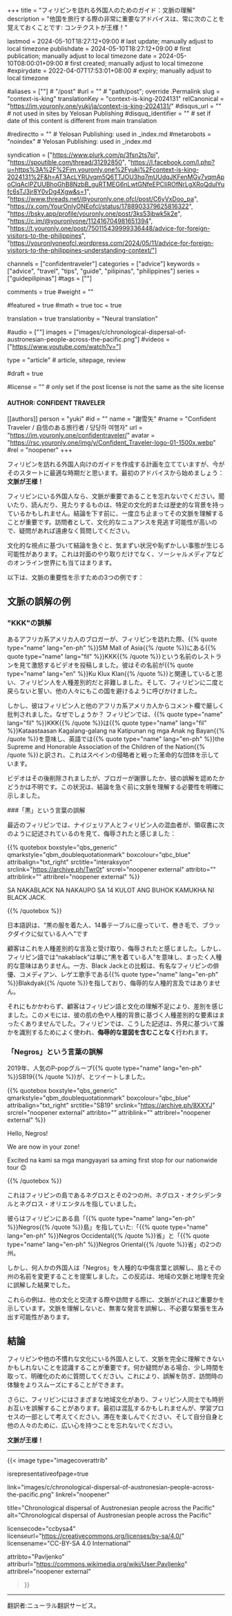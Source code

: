 +++
title = "フィリピンを訪れる外国人のためのガイド：文脈の理解"
description = "他国を旅行する際の非常に重要なアドバイスは、常に次のことを覚えておくことです: コンテクストが王様！"

lastmod = 2024-05-10T18:27:12+09:00                 # last update; manually adjust to local timezone
publishdate = 2024-05-10T18:27:12+09:00             # first publication; manually adjust to local timezone
date = 2024-05-10T08:00:01+09:00                    # first created; manually adjust to local timezone
#expirydate = 2022-04-07T17:53:01+08:00              # expiry; manually adjust to local timezone

#aliases = [""]                                        # "/post"
#url = ""                                              # "path/post"; override .Permalink
slug = "context-is-king"
translationKey = "context-is-king-2024131"
relCanonical = "https://im.youronly.one/yuki/ja/context-is-king-2024131/"
#disqus_url = ""                                       # not used in sites by Yelosan Publishing
#disquq_identifier = ""                                # set if date of this content is different from main translation

#redirectto = ""                                       # Yelosan Publishing: used in _index.md
#metarobots = "noindex"                                # Yelosan Publishing: used in _index.md

syndication = ["https://www.plurk.com/p/3fsn2ts7pi", "https://spoutible.com/thread/31292850", "https://l.facebook.com/l.php?u=https%3A%2F%2Fim.youronly.one%2Fyuki%2Fcontext-is-king-2024131%2F&h=AT3AcLYRUvqm5Q6TTJOU3hq7mUUdqJKFenMGv7vqmApoClqAclPZUUBhoGhB8NzbB_guRTMEG6nLwtGNfeEPCIiROfNrLgXRoQdulYufc6sTJ3jr8Y0vDg4Xgw&s=1", "https://www.threads.net/@youronly.one.ofcl/post/C6yVxDoo_pa", "https://x.com/YourOnlyONEofcl/status/1788903379625816322", "https://bsky.app/profile/youronly.one/post/3ks53jbwk5k2e", "https://c.im/@youronlyone/112416704981651394", "https://t.youronly.one/post/750115439999336448/advice-for-foreign-visitors-to-the-philippines", "https://youronlyoneofcl.wordpress.com/2024/05/11/advice-for-foreign-visitors-to-the-philippines-understanding-context/"]

channels = ["confidentraveler"]
categories = ["advice"]
keywords = ["advice", "travel", "tips", "guide", "pilipinas", "philippines"]
series = ["guidepilipinas"]
#tags = [""]

comments = true
#weight = ""

#featured = true
#math = true
toc = true

translation = true
translationby = "Neural translation"

#audio = [""]
images = ["images/c/chronological-dispersal-of-austronesian-people-across-the-pacific.png"]
#videos = ["https://www.youtube.com/watch?v="]

type = "article"                                             # article, sitepage, review

#draft = true

#license = ""                                          # only set if the post license is not the same as the site license

#### AUTHOR: CONFIDENT TRAVELER ####
[[authors]]
  person = "yuki"
  #id = ""
  name = "謝雪矢"
  #name = "Confident Traveler / 自信のある旅行者 / 당당하 여행자"
  url = "https://im.youronly.one/confidentraveler/"
  avatar = "https://rsc.youronly.one/img/y/Confident_Traveler-logo-01-1500x.webp"
  #rel = "noopener"
+++

フィリピンを訪れる外国人向けのガイドを作成する計画を立てていますが、今がそのスタートに最適な時期だと思います。最初のアドバイスから始めましょう：**文脈が王様！**

フィリピンにいる外国人なら、文脈が重要であることを忘れないでください。聞いたり、読んだり、見たりするものは、特定の文化的または歴史的な背景を持っているかもしれません。結論を下す前に、一度立ち止まってその文脈を理解することが重要です。訪問者として、文化的なニュアンスを見逃す可能性が高いので、疑問があれば遠慮なく質問してください。

<!--more-->

文化的な視点に基づいて結論を急ぐと、気まずい状況や恥ずかしい事態が生じる可能性があります。これは対面のやり取りだけでなく、ソーシャルメディアなどのオンライン世界にも当てはまります。

以下は、文脈の重要性を示すための3つの例です：

## 文脈の誤解の例

### "KKK"の誤解

あるアフリカ系アメリカ人のブロガーが、フィリピンを訪れた際、{{% quote type="name" lang="en-ph" %}}SM Mall of Asia{{% /quote %}}にある{{% quote type="name" lang="fil" %}}KKK{{% /quote %}}という名前のレストランを見て激怒するビデオを投稿しました。彼はその名前が{{% quote type="name" lang="en" %}}Ku Klux Klan{{% /quote %}}と関連していると思い、フィリピン人を人種差別的だと非難しました。そして、フィリピンに二度と戻らないと誓い、他の人々にもこの国を避けるように呼びかけました。

しかし、彼はフィリピン人と他のアフリカ系アメリカ人からコメント欄で厳しく批判されました。なぜでしょうか？ フィリピンでは、{{% quote type="name" lang="fil" %}}KKK{{% /quote %}}は{{% quote type="name" lang="fil" %}}Kataastaasan Kagalang-galang na Katipunan ng mga Anak ng Bayan{{% /quote %}}を意味し、英語では{{% quote type="name" lang="en-ph" %}}the Supreme and Honorable Association of the Children of the Nation{{% /quote %}}と訳され、これはスペインの侵略者と戦った革命的な団体を示しています。

ビデオはその後削除されましたが、ブロガーが謝罪したか、彼の誤解を認めたかどうかは不明です。この状況は、結論を急ぐ前に文脈を理解する必要性を明確に示しました。

###「黒」という言葉の誤解

最近のフィリピンでは、ナイジェリア人とフィリピン人の混血者が、領収書に次のように記述されているのを見て、侮辱されたと感じました：

{{% quotebox boxstyle="qbs_generic" qmarkstyle="qbm_doublequotationmark" boxcolour="qbc_blue" attribalign="txt_right" srctitle="interaksyon" srclink="https://archive.ph/Twr0t" srcrel="noopener external" attribto="" attriblink="" attribrel="noopener external" %}}
  <p lang="fil">SA NAKA<span lang="en-ph">BLACK</span> NA NAKAUPO SA <span lang="en-ph">14</span> KULOT ANG BUHOK KAMUKHA NI <span lang="en-ph">BLACK JACK</span>.</p>
{{% /quotebox %}}

日本語訳は、<q lang="ja">黒の服を着た人、14番テーブルに座っていて、巻き毛で、ブラックダイクに似ている人へ</q>です

顧客はこれを人種差別的な言及と受け取り、侮辱されたと感じました。しかし、フィリピン語では<q lang="fil">nakablack</q>は単に<q>黒を着ている人</q>を意味し、まったく人種的な意味はありません。一方、Black Jackとの比較は、有名なフィリピンの俳優、コメディアン、レゲエ歌手である{{% quote type="name" lang="en-ph" %}}Blakdyak{{% /quote %}}を指しており、侮辱的な人種的言及ではありません。

それにもかかわらず、顧客はフィリピン語と文化の理解不足により、差別を感じました。このメモには、彼の肌の色や人種的背景に基づく人種差別的な要素はまったくありませんでした。フィリピンでは、こうした記述は、外見に基づいて誰かを識別するためによく使われ、**侮辱的な意図を含むことなく**行われます。

### 「Negros」という言葉の誤解

2019年、人気のP-popグループ{{% quote type="name" lang="en-ph" %}}SB19{{% /quote %}}が、とツイートしました。

{{% quotebox boxstyle="qbs_generic" qmarkstyle="qbm_doublequotationmark" boxcolour="qbc_blue" attribalign="txt_right" srctitle="SB19" srclink="https://archive.ph/8XXYJ" srcrel="noopener external" attribto="" attriblink="" attribrel="noopener external" %}}
  <p lang="en-ph">Hello, Negros!</p>
  <p lang="en-ph">We are now in your zone!</p>
  <p><span lang="en-ph">Excited</span> <span lang="fil">na kami sa mga mangyayari sa aming</span> <span lang="en-ph">first stop for our nationwide tour</span> <span class="emoji">😊</span></p>
{{% /quotebox %}}

これはフィリピンの島であるネグロスとその2つの州、ネグロス・オクシデンタルとネグロス・オリエンタルを指していました。

彼らはフィリピンにある島「{{% quote type="name" lang="en-ph" %}}Negros{{% /quote %}}島」を指していた:「{{% quote type="name" lang="en-ph" %}}Negros Occidental{{% /quote %}}省」と「{{% quote type="name" lang="en-ph" %}}Negros Oriental{{% /quote %}}省」の2つの州。

しかし、何人かの外国人は「Negros」を人種的な中傷言葉と誤解し、島とその州の名前を変更することを提案しました。この反応は、地域の文脈と地理を完全に誤解した結果でした。

これらの例は、他の文化と交流する際や訪問する際に、文脈がどれほど重要かを示しています。文脈を理解しないと、無害な発言を誤解し、不必要な緊張を生み出す可能性があります。

## 結論

フィリピンや他の不慣れな文化にいる外国人として、文脈を完全に理解できないかもしれないことを認識することが重要です。何か疑問がある場合、少し時間を取って、明確化のために質問してください。これにより、誤解を防ぎ、訪問時の体験をよりスムーズにすることができます。

さらに、フィリピンにはさまざまな地域文化があり、フィリピン人同士でも時折お互いを誤解することがあります。最初は混乱するかもしれませんが、学習プロセスの一部として考えてください。滞在を楽しんでください、そして自分自身と他の人々のために、広い心を持つことを忘れないでください。

**文脈が王様！**

---

{{< image
  type="imagecoverattrib"

  isrepresentativeofpage=true

  link="images/c/chronological-dispersal-of-austronesian-people-across-the-pacific.png"
  linkrel="noopener"

  title="Chronological dispersal of Austronesian people across the Pacific"
  alt="Chronological dispersal of Austronesian people across the Pacific"

  licensecode="ccbysa4"
  licenseurl="https://creativecommons.org/licenses/by-sa/4.0/"
  licensename="CC-BY-SA 4.0 International"

  attribto="Pavljenko"
  attriburl="https://commons.wikimedia.org/wiki/User:Pavljenko"
  attribrel="noopener external"
>}}

---

翻訳者:ニューラル翻訳サービス。
